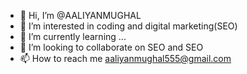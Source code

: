- 👋 Hi, I’m @AALIYANMUGHAL
- 👀 I’m interested in coding and digital marketing(SEO)
- 🌱 I’m currently learning ...
- 💞️ I’m looking to collaborate on SEO and SEO 
- 📫 How to reach me aaliyanmughal555@gmail.com

<!---
AALIYANMUGHAL/AALIYANMUGHAL is a ✨ special ✨ repository because its `README.md` (this file) appears on your GitHub profile.
You can click the Preview link to take a look at your changes.
--->
